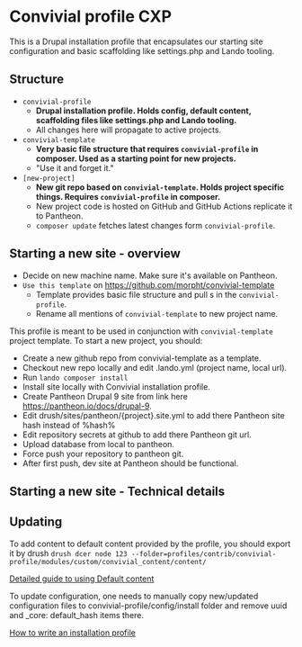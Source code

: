# Convivial profile CXP

This is a Drupal installation profile that encapsulates our starting site configuration and basic scaffolding
like settings.php and Lando tooling.

## Structure

* `convivial-profile`
    * **Drupal installation profile. Holds config, default content, scaffolding files like settings.php and Lando tooling.**
    * All changes here will propagate to active projects.
* `convivial-template`
    * **Very basic file structure that requires `convivial-profile` in composer. Used as a starting point for new projects.**
    * "Use it and forget it."
* `[new-project]`
    * **New git repo based on `convivial-template`. Holds project specific things. Requires `convivial-profile` in composer.**
    * New project code is hosted on GitHub and GitHub Actions replicate it to Pantheon.
    * `composer update` fetches latest changes form `convivial-profile`.

## Starting a new site - overview

* Decide on new machine name. Make sure it's available on Pantheon.
* `Use this template` on https://github.com/morpht/convivial-template
    * Template provides basic file structure and pull s in the `convivial-profile`.
    * Rename all mentions of `convivial-template` to new project name.

This profile is meant to be used in conjunction with `convivial-template` project template. To start a new project, you should:

* Create a new github repo from convivial-template as a template.
* Checkout new repo locally and edit .lando.yml (project name, local url).
* Run `lando composer install`
* Install site locally with Convivial installation profile.
* Create Pantheon Drupal 9 site from link here https://pantheon.io/docs/drupal-9.
* Edit drush/sites/pantheon/{project}.site.yml to add there Pantheon site hash instead of %hash%
* Edit repository secrets at github to add there Pantheon git url.
* Upload database from local to pantheon.
* Force push your repository to pantheon git.
* After first push, dev site at Pantheon should be functional.

## Starting a new site - Technical details




## Updating

To add content to default content provided by the profile, you should export it by drush `drush dcer node 123 --folder=profiles/contrib/convivial-profile/modules/custom/convivial_content/content/`

[Detailed guide to using Default content](https://www.drupal.org/docs/8/modules/default-content-for-d8/overview)

To update configuration, one needs to manually copy new/updated configuration files to convivial-profile/config/install folder and remove uuid and _core: default_hash items there.

[How to write an installation profile](https://www.drupal.org/docs/distributions/creating-distributions/how-to-write-a-drupal-installation-profile)
